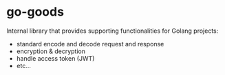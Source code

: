 # go-goods
Internal library that provides supporting functionalities for Golang projects:

- standard encode and decode request and response
- encryption & decryption
- handle access token (JWT)
- etc... 

